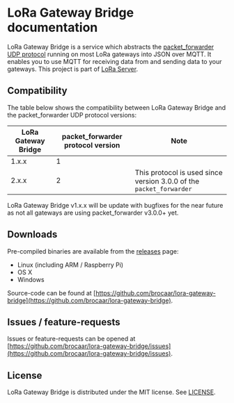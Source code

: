 # LoRa Gateway Bridge documentation

LoRa Gateway Bridge is a service which abstracts the 
[packet_forwarder UDP protocol](https://github.com/Lora-net/packet_forwarder/blob/master/PROTOCOL.TXT)
running on most LoRa gateways into JSON over MQTT. It enables you to use MQTT for
receiving data from and sending data to your gateways.
This project is part of [LoRa Server](http://docs.loraserver.io/loraserver/).

## Compatibility

The table below shows the compatibility between LoRa Gateway Bridge and the
packet_forwarder UDP protocol versions:

| LoRa Gateway Bridge | packet_forwarder protocol version | Note                                                                |
|---------------------|-----------------------------------|---------------------------------------------------------------------|
| 1.x.x               | 1                                 |                                                                     |
| 2.x.x               | 2                                 | This protocol is used since version 3.0.0 of the `packet_forwarder` |


LoRa Gateway Bridge v1.x.x will be update with bugfixes for the near future as
not all gateways are using packet_forwarder v3.0.0+ yet.

## Downloads

Pre-compiled binaries are available from the [releases](https://github.com/brocaar/lora-gateway-bridge/releases) page:

* Linux (including ARM / Raspberry Pi)
* OS X
* Windows

Source-code can be found at [https://github.com/brocaar/lora-gateway-bridge](https://github.com/brocaar/lora-gateway-bridge).

## Issues / feature-requests

Issues or feature-requests can be opened at [https://github.com/brocaar/lora-gateway-bridge/issues](https://github.com/brocaar/lora-gateway-bridge/issues).

## License

LoRa Gateway Bridge is distributed under the MIT license. See 
[LICENSE](https://github.com/brocaar/lora-gateway-bridge/blob/master/LICENSE).
